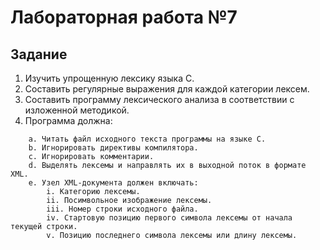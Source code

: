 # Лабораторная работа №7
## Задание
1. Изучить упрощенную лексику языка C.
2. Составить регулярные выражения для каждой категории лексем.
3. Составить программу лексического анализа в соответствии с изложенной методикой.
4. Программа должна:
```
    a. Читать файл исходного текста программы на языке C.
    b. Игнорировать директивы компилятора.
    c. Игнорировать комментарии.
    d. Выделять лексемы и направлять их в выходной поток в формате XML. 
    e. Узел XML-документа должен включать:
        i. Категорию лексемы.
        ii. Посимвольное изображение лексемы.
        iii. Номер строки исходного файла.
        iv. Стартовую позицию первого символа лексемы от начала текущей строки.
        v. Позицию последнего символа лексемы или длину лексемы.
```